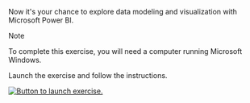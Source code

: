 Now it's your chance to explore data modeling and visualization with Microsoft Power BI.

> [!NOTE]
> To complete this exercise, you will need a computer running Microsoft Windows.

Launch the exercise and follow the instructions.

[![Button to launch exercise.](../media/launch-exercise.png)](https://go.microsoft.com/fwlink/?linkid=2262124)
